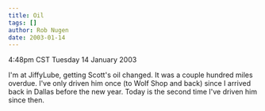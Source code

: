 ```yaml
---
title: Oil
tags: []
author: Rob Nugen
date: 2003-01-14
---
```


<p class=date>4:48pm CST Tuesday 14 January 2003</p>

<p>I'm at JiffyLube, getting Scott's oil changed.  It was a couple
hundred miles overdue.  I've only driven him once (to Wolf Shop and
back) since I arrived back in Dallas before the new year.  Today is
the second time I've driven him since then.</p>
